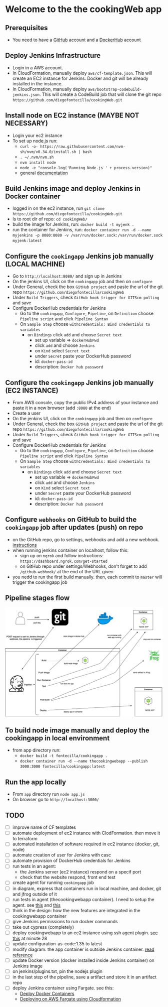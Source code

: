 # Welcome to the the cookingWeb app

## Prerequisites

* You need to have a [GitHub](https://github.com/) account and a [DockerHub](https://www.docker.com/) account

## Deploy Jenkins Infrastructure

* Login in a AWS account.
* In CloudFormation, manually deploy `aws/cf-template.json`. This will create an EC2 instance for Jenkins. Docker and git will be already installed in the instance.
* In CloudFormation, manually deploy `aws/bootstrap-codebuild-jenkins.json`. This will create a CodeBuild job that will clone the git repo `https://github.com/diegofontecilla/cookingWeb.git`

## Install node on EC2 instance (MAYBE NOT NECESSARY)

* Login your ec2 instance
* To set up node.js run:
  * `curl -o- https://raw.githubusercontent.com/nvm-sh/nvm/v0.34.0/install.sh | bash`
  * `. ~/.nvm/nvm.sh`
  * `nvm install node`
  * `node -e "console.log('Running Node.js ' + process.version)"`
  * general [documentation](https://docs.aws.amazon.com/sdk-for-javascript/v2/developer-guide/setting-up-node-on-ec2-instance.html)

## Build Jenkins image and deploy Jenkins in Docker container

* logged in on the ec2 instance, run `git clone https://github.com/diegofontecilla/cookingWeb.git`
* ls to root dir of repo: `cd cookingWeb/`
* build the image for Jenkins, run: `docker build -t myjenk .`
* run the container for Jenkins, run: `docker container run -d --name myjenkins -p 8080:8080 -v /var/run/docker.sock:/var/run/docker.sock myjenk:latest`

## Configure the `cookingapp` Jenkins job manually (LOCAL MACHINE)

* Go to `http://localhost:8080/` and sign up in Jenkins
* On the jenkins UI, click on the `cookingapp` job and then on `configure`
* Under General, check the box `GitHub project` and paste the url of the git repo `https://github.com/diegofontecilla/cookingWeb`
* Under `Build Triggers`, check `GitHub hook trigger for GITScm polling` and save
* Configure DockerHub credentials for Jenkins
  * Go to the `cookingapp`, `Configure`, `Pipeline`, on `Definition` choose `Pipeline script` and click `Pipeline Syntax`
  * On `Sample Step` choose `withCredentials: Bind credentials to variables`
    * on `Bindings` click `add` and choose `Secret text`
      * set up variable => `dockerHubPwd`
      * click `add` and choose `Jenkins`
      * on `Kind` select `Secret text`
      * under `Secret` paste your DockerHub password
      * id: `docker-pass-id`
      * description: `Docker hub password`

## Configure the `cookingapp` Jenkins job manually (EC2 INSTANCE)

* From AWS console, copy the public IPv4 address of your instance and paste it in a new browser (add `:8080` at the end)
* Create a user
* On the jenkins UI, click on the `cookingapp` job and then on `configure`
* Under General, check the box `GitHub project` and paste the url of the git repo `https://github.com/diegofontecilla/cookingWeb`
* Under `Build Triggers`, check `GitHub hook trigger for GITScm polling` and save
* Configure DockerHub credentials for Jenkins
  * Go to the `cookingapp`, `Configure`, `Pipeline`, on `Definition` choose `Pipeline script` and click `Pipeline Syntax`
  * On `Sample Step` choose `withCredentials: Bind credentials to variables`
    * on `Bindings` click `add` and choose `Secret text`
      * set up variable => `dockerHubPwd`
      * click `add` and choose `Jenkins`
      * on `Kind` select `Secret text`
      * under `Secret` paste your DockerHub password
      * id: `docker-pass-id`
      * description: `Docker hub password`

## Configure `webhooks` on GitHub to build the `cookingapp` job after updates (push) on repo

* on the GitHub repo, go to settings, webhooks and add a new webhook.
[instructions](https://embeddedartistry.com/blog/2017/12/21/jenkins-kick-off-a-ci-build-with-github-push-notifications/)
* when running jenkins container on localhost, follow this:
  * sign up on `ngrok` and follow instructions: `https://dashboard.ngrok.com/get-started`
  * on GitHub repo under settings/Webhooks, don't forget to add `/github-webhook/` at the
  end of the URL given
* you nedd to run the first build manually. then, each commit to `master` will trigger the
cookingapp job

## Pipeline stages flow

![Stages flow](./diagrams/PipelineStageFlow.png)

## To build node image manually and deploy the cookingapp in local environment

* from app directory run:
  * `docker build -t fontecilla/cookingapp .`
  * `docker container run -d --name thecookingwebapp --publish 3000:3000 fontecilla/cookingapp:latest`

## Run the app locally

* From `app` directory run `node app.js`
* On browser go to `http://localhost:3000/`

## TODO

* [ ] improve name of CF templates
* [ ] automate deployment of ec2 instance with ClodFormation. then move it to terraform
* [ ] automated installation of software required in ec2 instance (docker, git, node)
* [ ] automate creation of user for Jenkins with casc
* [ ] automate provision of DockerHub credentials for Jenkins
* [ ] run tests in an agent: 
  * the Jenkins server (ec2 instance) respond on a specif port
  * check that the website respond, front end test
* [ ] create agent for running `cookingapp` job
* [ ] in diagram, express that containers run in local machine, and docker, git and jfrog outside of it
* [ ] run tests in agent (thecookingwebapp container). I need to setup the agent. see [this](https://docs.microsoft.com/en-us/azure/devops/pipelines/agents/docker?view=azure-devops) and [this](https://devopscube.com/docker-containers-as-build-slaves-jenkins/)
* [ ] think in the design: how the new features are integrated in the cookingwebapp container
* [ ] give Jenkins permissions to run docker commands
* [ ] take out cypress (completely)
* [ ] deploy cookingwebapp to an ec2 instance using ssh agent plugin. [see this](https://www.youtube.com/watch?v=gdbA3vR2eDs) at minute 28
* [ ] update configuration-as-code:1.35 to latest
* [ ] modify diagram. the app container is outside Jenkins container. [read reference](https://medium.com/@manav503/how-to-build-docker-images-inside-a-jenkins-container-d59944102f30)
* [ ] update Docker version (docker installed inside Jenkins container) on Jenkins image
* [ ] on jenkins/plugins.txt, pin the nodejs plugin
* [ ] in the last step of the pipeline, save a artifact and store it in an artifact repo
* [ ] deploy Jenkins container using Fargate. see this:
  - [Deploy Docker Containers](https://aws.amazon.com/getting-started/hands-on/deploy-docker-containers/)
  - [Deploying on AWS Fargate using Cloudformation](https://medium.com/@anupam.ncsu/deploying-on-aws-fargate-using-cloudformation-3bf33cefbf18)